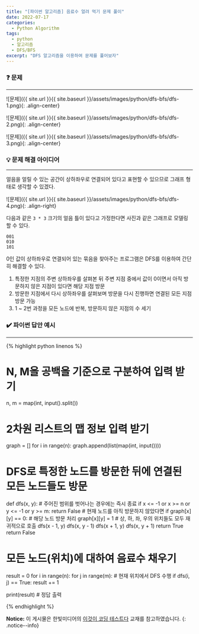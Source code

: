 ```yaml
---
title: "[파이썬 알고리즘] 음료수 얼려 먹기 문제 풀이"
date: 2022-07-17
categories:
  - Python Algorithm
tags:
  - python
  - 알고리즘
  - DFS/BFS
excerpt: "DFS 알고리즘을 이용하여 문제를 풀어보자"
---
```


### ❓ 문제

---

![문제]({{ site.url }}{{ site.baseurl }}/assets/images/python/dfs-bfs/dfs-1.png){: .align-center}

![문제]({{ site.url }}{{ site.baseurl }}/assets/images/python/dfs-bfs/dfs-2.png){: .align-center}

![문제]({{ site.url }}{{ site.baseurl }}/assets/images/python/dfs-bfs/dfs-3.png){: .align-center}


### 💡 문제 해결 아이디어

---

얼음을 얼릴 수 있는 공간이 상하좌우로 연결되어 있다고 표현할 수 있으므로 그래프 형태로 생각할 수 있겠다.

![문제]({{ site.url }}{{ site.baseurl }}/assets/images/python/dfs-bfs/dfs-4.png){: .align-right}

다음과 같은 `3 * 3` 크기의 얼음 틀이 있다고 가정한다면 사진과 같은 그래프로 모델링 할 수 있다.

```
001
010
101
```

0인 값이 상하좌우로 연결되어 있는 묶음을 찾아주는 프로그램은 DFS를 이용하여 간단히 해결할 수 있다.

1. 특정한 지점의 주변 상하좌우를 살펴본 뒤 주변 지점 중에서 값이 0이면서 아직 방문하지 않은 지점이 있다면 해당 지점 방문
2. 방문한 지점에서 다시 상하좌우를 살펴보며 방문을 다시 진행하면 연결된 모든 지점 방문 가능
3. 1 ~ 2번 과정을 모든 노드에 반복, 방문하지 않은 지점의 수 세기


### ✔️ 파이썬 답안 예시

---

{% highlight python linenos %}

# N, M을 공백을 기준으로 구분하여 입력 받기
n, m = map(int, input().split())

# 2차원 리스트의 맵 정보 입력 받기
graph = []
for i in range(n):
    graph.append(list(map(int, input())))

# DFS로 특정한 노드를 방문한 뒤에 연결된 모든 노드들도 방문
def dfs(x, y):
    # 주어진 범위를 벗어나는 경우에는 즉시 종료
    if x <= -1 or x >= n or y <= -1 or y >= m:
        return False
    # 현재 노드를 아직 방문하지 않았다면
    if graph[x][y] == 0:
        # 해당 노드 방문 처리
        graph[x][y] = 1
        # 상, 하, 좌, 우의 위치들도 모두 재귀적으로 호출
        dfs(x - 1, y)
        dfs(x, y - 1)
        dfs(x + 1, y)
        dfs(x, y + 1)
        return True
    return False

# 모든 노드(위치)에 대하여 음료수 채우기
result = 0
for i in range(n):
    for j in range(m):
        # 현재 위치에서 DFS 수행
        if dfs(i, j) == True:
            result += 1

print(result) # 정답 출력

{% endhighlight %}

**Notice:** 이 게시물은 한빛미디어의 [이것이 코딩 테스트다](https://book.naver.com/bookdb/book_detail.nhn?bid=16439154) 교재를 참고하였습니다.
{: .notice--info}








